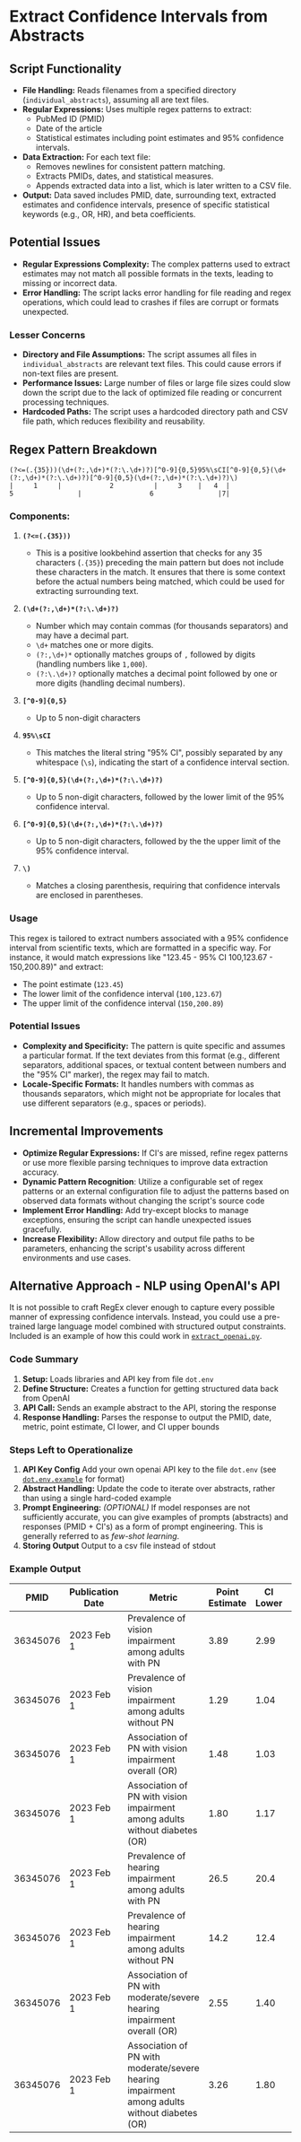 # Extract Confidence Intervals from Abstracts

## Script Functionality
- **File Handling:** Reads filenames from a specified directory (`individual_abstracts`), assuming all are text files.
- **Regular Expressions:** Uses multiple regex patterns to extract:
  - PubMed ID (PMID)
  - Date of the article
  - Statistical estimates including point estimates and 95% confidence intervals.
- **Data Extraction:** For each text file:
  - Removes newlines for consistent pattern matching.
  - Extracts PMIDs, dates, and statistical measures.
  - Appends extracted data into a list, which is later written to a CSV file.
- **Output:** Data saved includes PMID, date, surrounding text, extracted estimates and confidence intervals, presence of specific statistical keywords (e.g., OR, HR), and beta coefficients.

## Potential Issues
- **Regular Expressions Complexity:** The complex patterns used to extract estimates may not match all possible formats in the texts, leading to missing or incorrect data.
- **Error Handling:** The script lacks error handling for file reading and regex operations, which could lead to crashes if files are corrupt or formats unexpected.

### Lesser Concerns
- **Directory and File Assumptions:** The script assumes all files in `individual_abstracts` are relevant text files. This could cause errors if non-text files are present.
- **Performance Issues:** Large number of files or large file sizes could slow down the script due to the lack of optimized file reading or concurrent processing techniques.
- **Hardcoded Paths:** The script uses a hardcoded directory path and CSV file path, which reduces flexibility and reusability.

## Regex Pattern Breakdown

```
(?<=(.{35}))(\d+(?:,\d+)*(?:\.\d+)?)[^0-9]{0,5}95%\sCI[^0-9]{0,5}(\d+(?:,\d+)*(?:\.\d+)?)[^0-9]{0,5}(\d+(?:,\d+)*(?:\.\d+)?)\)
|     1     |            2          |     3    |   4  |                 5                |                 6                |7|

```

### Components:
1. **`(?<=(.{35}))`**
   - This is a positive lookbehind assertion that checks for any 35 characters (`.{35}`) preceding the main pattern but does not include these characters in the match. It ensures that there is some context before the actual numbers being matched, which could be used for extracting surrounding text.

2. **`(\d+(?:,\d+)*(?:\.\d+)?)`**
   - Number which may contain commas (for thousands separators) and may have a decimal part.
   - `\d+` matches one or more digits.
   - `(?:,\d+)*` optionally matches groups of `,` followed by digits (handling numbers like `1,000`).
   - `(?:\.\d+)?` optionally matches a decimal point followed by one or more digits (handling decimal numbers).

3. **`[^0-9]{0,5}`**
   - Up to 5 non-digit characters

4. **`95%\sCI`**
   - This matches the literal string "95% CI", possibly separated by any whitespace (`\s`), indicating the start of a confidence interval section.

5. **`[^0-9]{0,5}(\d+(?:,\d+)*(?:\.\d+)?)`**
   - Up to 5 non-digit characters, followed by the lower limit of the 95% confidence interval.

6. **`[^0-9]{0,5}(\d+(?:,\d+)*(?:\.\d+)?)`**
   - Up to 5 non-digit characters, followed by the the upper limit of the 95% confidence interval.

7. **`\)`**
   - Matches a closing parenthesis, requiring that confidence intervals are enclosed in parentheses.

### Usage
This regex is tailored to extract numbers associated with a 95% confidence interval from scientific texts, which are formatted in a specific way. For instance, it would match expressions like "123.45 - 95% CI 100,123.67 - 150,200.89)" and extract:
- The point estimate (`123.45`)
- The lower limit of the confidence interval (`100,123.67`)
- The upper limit of the confidence interval (`150,200.89`)

### Potential Issues
- **Complexity and Specificity:** The pattern is quite specific and assumes a particular format. If the text deviates from this format (e.g., different separators, additional spaces, or textual content between numbers and the "95% CI" marker), the regex may fail to match.
- **Locale-Specific Formats:** It handles numbers with commas as thousands separators, which might not be appropriate for locales that use different separators (e.g., spaces or periods).


## Incremental Improvements
- **Optimize Regular Expressions:** If CI's are missed, refine regex patterns or use more flexible parsing techniques to improve data extraction accuracy.
- **Dynamic Pattern Recognition**: Utilize a configurable set of regex patterns or an external configuration file to adjust the patterns based on observed data formats without changing the script's source code
- **Implement Error Handling:** Add try-except blocks to manage exceptions, ensuring the script can handle unexpected issues gracefully.
- **Increase Flexibility:** Allow directory and output file paths to be parameters, enhancing the script's usability across different environments and use cases.

## Alternative Approach - NLP using OpenAI's API

It is not possible to craft RegEx clever enough to capture every possible manner of expressing confidence intervals. Instead, you could use a pre-trained large language model combined with structured output constraints. Included is an example of how this could work in [`extract_openai.py`](extract.openai.py).

### Code Summary
1. **Setup:** Loads libraries and API key from file `dot.env`
2. **Define Structure:** Creates a function for getting structured data back from OpenAI
3. **API Call:** Sends an example abstract to the API, storing the response
4. **Response Handling:** Parses the response to output the PMID, date, metric, point estimate, CI lower, and CI upper bounds

### Steps Left to Operationalize
1. **API Key Config** Add your own openai API key to the file `dot.env` (see [`dot.env.example`](dot.env.example) for format)
2. **Abstract Handling:** Update the code to iterate over abstracts, rather than using a single hard-coded example
3. **Prompt Engineering:** *(OPTIONAL)* If model responses are not sufficiently accurate, you can give examples of prompts (abstracts) and responses (PMID + CI's) as a form of prompt engineering. This is generally referred to as *few-shot learning*.
4. **Storing Output** Output to a csv file instead of stdout

### Example Output

| PMID     | Publication Date | Metric                                                                    | Point Estimate | CI Lower | CI Upper |
|----------|------------------|---------------------------------------------------------------------------|----------------|----------|----------|
| 36345076 | 2023 Feb 1       | Prevalence of vision impairment among adults with PN                      | 3.89           | 2.99     | 5.05     |
| 36345076 | 2023 Feb 1       | Prevalence of vision impairment among adults without PN                   | 1.29           | 1.04     | 1.60     |
| 36345076 | 2023 Feb 1       | Association of PN with vision impairment overall (OR)                     | 1.48           | 1.03     | 2.13     |
| 36345076 | 2023 Feb 1       | Association of PN with vision impairment among adults without diabetes (OR)| 1.80           | 1.17     | 2.77     |
| 36345076 | 2023 Feb 1       | Prevalence of hearing impairment among adults with PN                     | 26.5           | 20.4     | 33.7     |
| 36345076 | 2023 Feb 1       | Prevalence of hearing impairment among adults without PN                  | 14.2           | 12.4     | 16.3     |
| 36345076 | 2023 Feb 1       | Association of PN with moderate/severe hearing impairment overall (OR)    | 2.55           | 1.40     | 4.64     |
| 36345076 | 2023 Feb 1       | Association of PN with moderate/severe hearing impairment among adults without diabetes (OR) | 3.26   | 1.80     | 5.91     |

